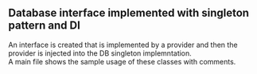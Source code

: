 ## Database interface implemented with singleton pattern and DI
An interface is created that is implemented by a provider and then the provider is injected into the DB singleton implemntation.  
A main file shows the sample usage of these classes with comments.